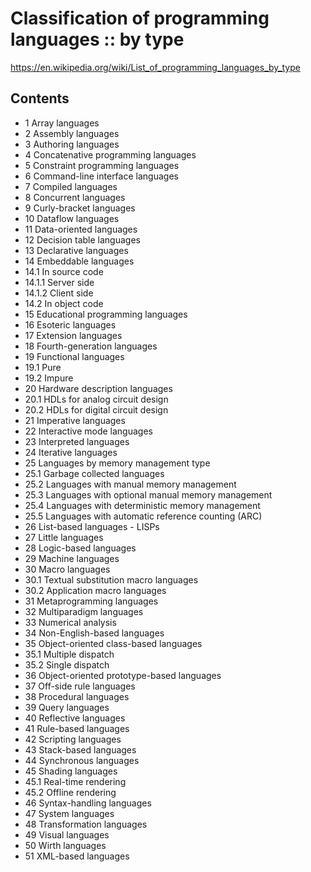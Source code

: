 # Classification of programming languages :: by type

https://en.wikipedia.org/wiki/List_of_programming_languages_by_type

## Contents

- 1 Array languages
- 2 Assembly languages
- 3 Authoring languages
- 4 Concatenative programming languages
- 5 Constraint programming languages
- 6 Command-line interface languages
- 7 Compiled languages
- 8 Concurrent languages
- 9 Curly-bracket languages
- 10 Dataflow languages
- 11 Data-oriented languages
- 12 Decision table languages
- 13 Declarative languages
- 14 Embeddable languages
- 14.1 In source code
- 14.1.1 Server side
- 14.1.2 Client side
- 14.2 In object code
- 15 Educational programming languages
- 16 Esoteric languages
- 17 Extension languages
- 18 Fourth-generation languages
- 19 Functional languages
- 19.1 Pure
- 19.2 Impure
- 20 Hardware description languages
- 20.1 HDLs for analog circuit design
- 20.2 HDLs for digital circuit design
- 21 Imperative languages
- 22 Interactive mode languages
- 23 Interpreted languages
- 24 Iterative languages
- 25 Languages by memory management type
- 25.1 Garbage collected languages
- 25.2 Languages with manual memory management
- 25.3 Languages with optional manual memory management
- 25.4 Languages with deterministic memory management
- 25.5 Languages with automatic reference counting (ARC)
- 26 List-based languages - LISPs
- 27 Little languages
- 28 Logic-based languages
- 29 Machine languages
- 30 Macro languages
- 30.1 Textual substitution macro languages
- 30.2 Application macro languages
- 31 Metaprogramming languages
- 32 Multiparadigm languages
- 33 Numerical analysis
- 34 Non-English-based languages
- 35 Object-oriented class-based languages
- 35.1 Multiple dispatch
- 35.2 Single dispatch
- 36 Object-oriented prototype-based languages
- 37 Off-side rule languages
- 38 Procedural languages
- 39 Query languages
- 40 Reflective languages
- 41 Rule-based languages
- 42 Scripting languages
- 43 Stack-based languages
- 44 Synchronous languages
- 45 Shading languages
- 45.1 Real-time rendering
- 45.2 Offline rendering
- 46 Syntax-handling languages
- 47 System languages
- 48 Transformation languages
- 49 Visual languages
- 50 Wirth languages
- 51 XML-based languages
